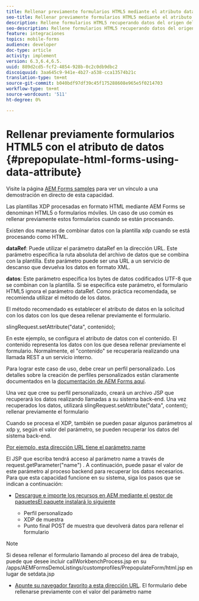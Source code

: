 ```yaml
---
title: Rellenar previamente formularios HTML5 mediante el atributo data .
seo-title: Rellenar previamente formularios HTML5 mediante el atributo data .
description: Rellene formularios HTML5 recuperando datos del origen del servidor.
seo-description: Rellene formularios HTML5 recuperando datos del origen del servidor.
feature: integraciones
topics: mobile-forms
audience: developer
doc-type: article
activity: implement
version: 6.3,6.4,6.5.
uuid: 889d2cd5-fcf2-4854-928b-0c2c0db9dbc2
discoiquuid: 3aa645c9-941e-4b27-a538-cca13574b21c
translation-type: tm+mt
source-git-commit: b040bdf97df39c45f175288608e965e5f0214703
workflow-type: tm+mt
source-wordcount: '511'
ht-degree: 0%

---
```



# Rellenar previamente formularios HTML5 con el atributo de datos {#prepopulate-html-forms-using-data-attribute}

Visite la página [AEM Forms samples](https://forms.enablementadobe.com/content/samples/samples.html?query=0) para ver un vínculo a una demostración en directo de esta capacidad.

Las plantillas XDP procesadas en formato HTML mediante AEM Forms se denominan HTML5 o formularios móviles. Un caso de uso común es rellenar previamente estos formularios cuando se están procesando.

Existen dos maneras de combinar datos con la plantilla xdp cuando se está procesando como HTML.

**dataRef**: Puede utilizar el parámetro dataRef en la dirección URL. Este parámetro especifica la ruta absoluta del archivo de datos que se combina con la plantilla. Este parámetro puede ser una URL a un servicio de descanso que devuelva los datos en formato XML.

**datos**: Este parámetro especifica los bytes de datos codificados UTF-8 que se combinan con la plantilla. Si se especifica este parámetro, el formulario HTML5 ignora el parámetro dataRef. Como práctica recomendada, se recomienda utilizar el método de los datos.

El método recomendado es establecer el atributo de datos en la solicitud con los datos con los que desea rellenar previamente el formulario.

slingRequest.setAttribute(&quot;data&quot;, contenido);

En este ejemplo, se configura el atributo de datos con el contenido. El contenido representa los datos con los que desea rellenar previamente el formulario. Normalmente, el &quot;contenido&quot; se recuperaría realizando una llamada REST a un servicio interno.

Para lograr este caso de uso, debe crear un perfil personalizado. Los detalles sobre la creación de perfiles personalizados están claramente documentados en la [documentación de AEM Forms aquí](https://helpx.adobe.com/aem-forms/6/html5-forms/custom-profile.html).

Una vez que cree su perfil personalizado, creará un archivo JSP que recuperará los datos realizando llamadas a su sistema back-end. Una vez recuperados los datos, utilizará slingRequest.setAttribute(&quot;data&quot;, content); rellenar previamente el formulario

Cuando se procesa el XDP, también se pueden pasar algunos parámetros al xdp y, según el valor del parámetro, se pueden recuperar los datos del sistema back-end.

[Por ejemplo, esta dirección URL tiene el parámetro name](http://localhost:4502/content/dam/formsanddocuments/PrepopulateMobileForm.xdp/jcr:content?name=john)

El JSP que escriba tendrá acceso al parámetro name a través de request.getParameter(&quot;name&quot;) . A continuación, puede pasar el valor de este parámetro al proceso backend para recuperar los datos necesarios.
Para que esta capacidad funcione en su sistema, siga los pasos que se indican a continuación:

* [Descargue e importe los recursos en AEM mediante el gestor de paquetesEl paquete instalará lo siguiente ](assets/prepopulatemobileform.zip)


   * Perfil personalizado
   * XDP de muestra
   * Punto final POST de muestra que devolverá datos para rellenar el formulario

>[!NOTE]
>
>Si desea rellenar el formulario llamando al proceso del área de trabajo, puede que desee incluir callWorkbenchProcess.jsp en su /apps/AEMFormsDemoListings/customprofiles/PrepopulateForm/html.jsp en lugar de setdata.jsp

* [Apunte su navegador favorito a esta dirección URL](http://localhost:4502/content/dam/formsanddocuments/PrepopulateMobileForm.xdp/jcr:content?name=Adobe%20Systems). El formulario debe rellenarse previamente con el valor del parámetro name
